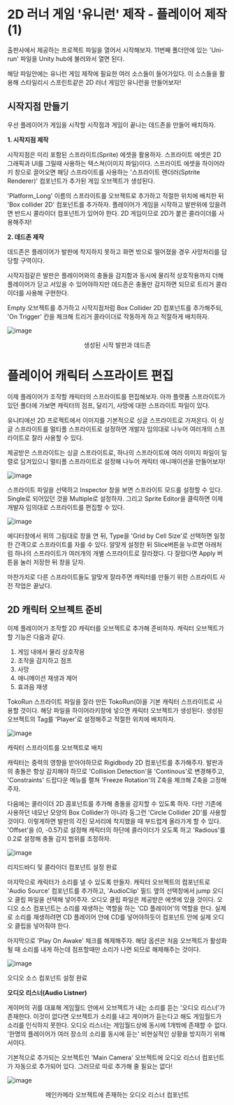 # 2D 러너 게임 '유니런' 제작 - 플레이어 제작(1)

출판사에서 제공하는 프로젝트 파일을 열어서 시작해보자. 11번째 폴더안에 있는 'Uni-run' 파일을 Unity hub에 불러와서 열면 된다. 

해당 파일안에는 유니런 게임 제작에 필요한 여러 소스들이 들어가있다. 이 소스들을 활용해 스타일리시 스프린트같은 2D 러너 게임인 유니런을 만들어보자!

## 시작지점 만들기 

우선 플레이어가 게임을 시작할 시작점과 게임이 끝나는 데드존을 만들어 배치하자.

**1. 시작지점 제작**

시작지점은 미리 포함된 스프라이트(Sprite) 에셋을 활용하자. 스프라이트 에셋은 2D 그래픽과 UI를 그릴때 사용하는 텍스쳐(이미지 파일)이다. 스프라이트 에셋을 하이어라키 창으로 끌어오면 해당 스프라이트를 사용하는 '스프라이트 랜더러(Sptrite Renderer)' 컴포넌트가 추가된 게임 오브젝트가 생성된다. 

'Platform_Long' 이름의 스프라이트를 오브젝트로 추가하고 적절한 위치에 배치한 뒤 'Box collider 2D' 컴포넌트를 추가하자. 플레이어가 게임을 시작하고 발판위에 있을려면 반드시 콜라이더 컴포넌트가 있어야 한다. 2D 게임이므로 2D가 붙은 콜라이더를 사용해주자!

**2. 데드존 제작**

데드존은 플레이어가 발판에 착지하지 못하고 화면 밖으로 떨어졌을 경우 사망처리를 담당할 구역이다. 

시작지점같은 발판은 플레이어와의 충돌을 감지함과 동시에 물리적 상호작용까지 더해 플레이어가 딛고 서있을 수 있어야하지만 데드존은 충돌만 감지하면 되므로 트리거 콜라이더를 사용해 구현한다.

Empty 오브젝트를 추가하고 시작지점처럼 Box Collider 2D 컴포넌트를 추가해주되, 'On Trigger' 칸을 체크해 트리거 콜라이더로 작동하게 하고 적절하게 배치하자.

![image](https://user-images.githubusercontent.com/68016394/160403020-88828b39-05ea-4ab9-86ed-e9758329c756.png)

<p align = "center">
생성된 시작 발판과 데드존

# 플레이어 캐릭터 스프라이트 편집

이제 플레이어가 조작할 캐릭터의 스프라이트를 편집해보자. 아까 플랫폼 스프라이트가 있던 폴더에 가보면 캐릭터의 점프, 달리기, 사망에 대한 스프라이트 파일이 있다. 

유니티에선 2D 프로젝트에서 이미지를 기본적으로 싱글 스프라이트로 가져온다. 이 싱글 스프라이트를 멀티플 스프라이트로 설정하면 개발자 임의대로 나누어 여러개의 스프라이트로 잘라 사용할 수 있다. 

제공받은 스프라이트는 싱글 스프라이트로, 하나의 스프라이트에 여러 이미지 파일이 일렬로 담겨있으니 멀티플 스프라이트로 설정해 나누어 캐릭터 애니매이션을 만들어보자!

![image](https://user-images.githubusercontent.com/68016394/160433505-37b0baa2-3b75-418d-b60a-23c8830133e3.png)
  
<p align = "center">

스프라이트 파일을 선택하고 Inspector 창을 보면 스프라이트 모드를 설정할 수 있다. Single로 되어있던 것을 Multiple로 설정하자. 그리고 Sprite Editor을 클릭하면 이제 개발자 임의대로 스프라이트를 편집할 수 있다. 

![image](https://user-images.githubusercontent.com/68016394/160433899-99770e33-0d75-4d5e-b2c8-78f7dfb5dd72.png)
<p align = "center">

에디터창에서 위의 그림대로 창을 연 뒤, Type을 'Grid by Cell Size'로 선택하면 일정한 간격으로 스프라이트를 자를 수 있다. 알맞게 설정한 뒤 Slice버튼을 누르면 아래처럼 하나의 스프라이트가 여러개의 개별 스프라이트로 잘라졌다. 다 잘랐다면 Apply 버튼을 눌러 저장한 뒤 창을 닫자. 

마찬가지로 다른 스프라이트들도 알맞게 잘라주면 캐릭터를 만들기 위한 스프라이트 사전 작업은 끝났다. 

## 2D 캐릭터 오브젝트 준비

이제 플레이어가 조작할 2D 캐릭터를 오브젝트로 추가해 준비하자. 
캐릭터 오브젝트가 할 기능은 다음과 같다.

1. 게임 내에서 물리 상호작용
2. 조작을 감지하고 점프
3. 사망
4. 애니메이션 재생과 제어
5. 효과음 재생


TokoRun 스프라이트 파일을 잘라 만든 TokoRun(0)을 기본 캐릭터 스프라이트로 사용할 것이다. 해당 파일을 하이어라키창에 넣으면 캐릭터 오브젝트가 생성된다. 생성된 오브젝트의 Tag를 'Player'로 설정해주고 적절한 위치에 배치하자.

![image](https://user-images.githubusercontent.com/68016394/160436275-9d6f1a83-b84e-4706-966c-64ab2852b4ef.png)

<p align="Center">
  
캐릭터 스프라이트를 오브젝트로 배치

캐릭터는 중력의 영향을 받아야하므로 Rigidbody 2D 컴포넌트를 추가해주자. 발판과의 충돌은 항상 감지해야 하므로 'Collision Detection'을 'Continous'로 변경해주고, 'Constraints' 드랍다운 메뉴를 펼쳐 'Freeze Rotation'의 Z축을 체크해 Z축을 고정해주자. 

다음에는 콜라이더 2D 콤포넌트를 추가해 충돌을 감지할 수 있도록 하자. 다만 기존에 사용하던 네모난 모양의 Box Collider가 아니라 둥그런 'Circle Collider 2D'를 사용할 것이다. 이렇게하면 발판의 각진 모서리에 착지했을 때 부드럽게 올라가게 할 수 있다. 'Offset'을 (0, -0.57)로 설정해 캐릭터의 하단에 콜라이더가 오도록 하고 'Radious'를 0.2로 설정해 충돌 감지 범위를 조정하자. 

![image](https://user-images.githubusercontent.com/68016394/160437482-4e73d0c0-bd86-422e-85d2-5ee49e87505a.png)

<p align="Center">
  
리지드바디 및 콜라이더 컴포넌트 설정 완료

마지막으로 캐릭터가 소리를 낼 수 있도록 만들자. 캐릭터 오브젝트의 컴포넌트로 'Audio Source' 컴포넌트를 추가하고, 'AudioClip' 필드 옆의 선택창에서 jump 오디오 클립 파일을 선택해 넣어주자. 오디오 클립 파일은 제공받은 에셋에 있을 것이다. 오디오 소스 컴포넌트는 소리를 재생하는 역할을 하는 'CD 플레이어'의 역할을 한다. 실제로 소리를 재생하려면 CD 플레이어 안에 CD를 넣어야하듯이 컴포넌트 안에 실제 오디오 클립을 넣어줘야 한다.  

마지막으로 'Play On Awake' 체크를 해제해주자. 해당 옵션은 처음 오브젝트가 활성화될 때 소리를 내게 하는데 점프할때만 소리가 나면 되므로 해제해주는 것이다. 

![image](https://user-images.githubusercontent.com/68016394/160438367-ab6fc3e1-9fb3-49d4-bd69-a95b889a4341.png)

<p align="Center">

오디오 소스 컴포넌트 설정 완료

**오디오 리스너(Audio Listner)**

게이머의 귀를 대표해 게임월드 안에서 오브젝트가 내는 소리를 듣는 '오디오 리스너'가 존재한다. 이것이 없다면 오브젝트가 소리를 내고 게이머가 듣는다고 해도 게임월드가 소리를 인식하지 못한다. 오디오 리스너는 게임월드상에 동시에 1개밖에 존재할 수 없다. '한명의 플레이어가 여러 장소의 소리를 동시에 듣는' 비현실적인 상황을 방지하기 위해서이다. 

기본적으로 추가되는 오브젝트인 'Main Camera' 오브젝트에 오디오 리스너 컴포넌트가 자동으로 추가되어 있다. 그러므로 따로 추가해 줄 필요는 없다!

![image](https://user-images.githubusercontent.com/68016394/160439038-0f038984-4f4b-454e-85cf-e4ca05d8523c.png)

<p align="Center">
메인카메라 오브젝트에 존재하는 오디오 리스너 컴포넌트

